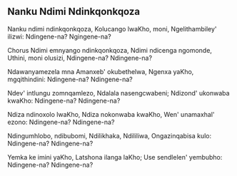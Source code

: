 ## Nanku Ndimi Ndinkqonkqoza

Nanku ndimi ndinkqonkqoza, Kolucango lwaKho, moni,
Ngelithambiley' ilizwi: Ndingene-na? Ngingene-na?

Chorus
Ndimi emnyango ndinkqonkqoza, Ndimi ndicenga ngomonde,
Uthini, moni olusizi, Ndingene-na? Ndingene-na?

Ndawanyamezela mna Amanxeb' okubethelwa,
Ngenxa yaKho, mgqithindini: Ndingene-na? Ndingene-na?

Ndev' intlungu zomnqamlezo, Ndalala nasengcwabeni;
Ndizond' ukonwaba kwaKho: Ndingene-na? Ndingene-na?

Ndiza ndinoxolo lwaKho, Ndiza nokonwaba kwaKho,
Wen' unamaxhal' ezono: Ndingene-na? Ndingene-na?

Ndingumhlobo, ndibubomi, Ndilikhaka, Ndililiwa,
Ongazinqabisa kulo: Ndingene-na? Ndingene-na?

Yemka ke imini yaKho, Latshona ilanga laKho;
Use sendlelen' yembubho: Ndingene-na? Ndingene-na?

